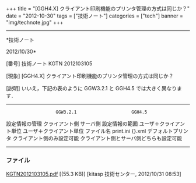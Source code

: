 ﻿+++
title = "[GGH4.X] クライアント印刷機能のプリンタ管理の方式は同じか？"
date = "2012-10-30"
tags = ["技術ノート"]
categories = ["tech"]
banner = "img/technote.jpg"
+++

-----------------------------------------------------------------------------------------------------------------------------

*技術ノート

2012/10/30*


[番号]
技術ノート KGTN 2012103105

[現象]
[GGH4.X] クライアント印刷機能のプリンタ管理の方式は同じか？

[説明]
いいえ，下記の表のように GGW3.2.1 と GGH4.5 では大きく異なります．

  -------------------- ---------------------------- -------------------------------------------------
                       GGW3.2.1                     GGH4.5
  設定情報の管理       クライアント側               サーバ側
  設定情報の範囲       ユーザ＋クライアント単位     ユーザ＋クライアント単位
  ファイル名           print.ini                    <ClientName>{<ClientID>}<PrinterName>.xml
  デフォルトプリンタ   クライアント側のみ設定可能   クライアント側とサーバ側どちらも設定可能
  -------------------- ---------------------------- -------------------------------------------------


### ファイル

 
 


[KGTN2012103105.pdf](http://techreport.kitasp.net/attachments/download/1069/KGTN2012103105.pdf)
 [(55.3 KB)] [kitasp 技術センター, 2012/10/31
08:53]


 


 


